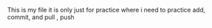 This is my file
it is only just for practice
where i need to practice add, commit, and pull , push 
